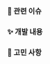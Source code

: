 ### 📌 관련 이슈
<!-- 관련있는 이슈 번호(#000)을 적어주세요 -->

### ✨ 개발 내용
<!-- 개발한 내용을 설명을 적어주세요 -->

### 📝 고민 사항
<!-- 개발 후 고민 사항을 적어주세요 -->
